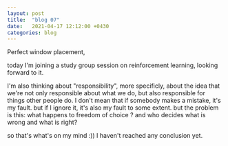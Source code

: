 ```yaml
---
layout: post
title:  "blog 07"
date:   2021-04-17 12:12:00 +0430
categories: blog
---
```


Perfect window placement,

today I'm joining a study group session on reinforcement learning,
  looking forward to it.

I'm also thinking about "responsibility", more specificly, 
  about the idea that we're not only responsible about what we do,
  but also responsible for things other people do. I don't mean 
  that if somebody makes a mistake, it's my fault. but if I ignore it,
  it's also my fault to some extent.
but the problem is this: what happens to freedom of choice ? and who decides
what is wrong and what is right?

so that's what's on my mind :)) I haven't reached any conclusion yet.
